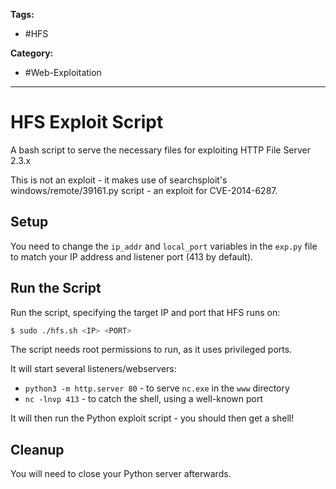 **Tags:**
- #HFS

**Category:**
- #Web-Exploitation 

---


# HFS Exploit Script

A bash script to serve the necessary files for exploiting HTTP File Server 2.3.x

This is not an exploit - it makes use of searchsploit's windows/remote/39161.py script - an exploit for CVE-2014-6287.

## Setup

You need to change the `ip_addr` and `local_port` variables in the `exp.py` file to match your IP address and listener port (413 by default).

## Run the Script

Run the script, specifying the target IP and port that HFS runs on:

```bash
$ sudo ./hfs.sh <IP> <PORT>
```

The script needs root permissions to run, as it uses privileged ports.

It will start several listeners/webservers:
- `python3 -m http.server 80` - to serve `nc.exe` in the `www` directory
- `nc -lnvp 413` - to catch the shell, using a well-known port

It will then run the Python exploit script - you should then get a shell!

## Cleanup

You will need to close your Python server afterwards.
